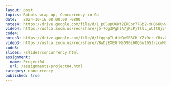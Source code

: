 ```yaml
---
layout: post
topics: Robots wrap up, Concurrency in Go
date:   2024-10-16 08:00:00 -0800
notes4: https://drive.google.com/file/d/1_p0SupU6Wt2EREor77Gb2-xHB6HUwW3Q/view?usp=sharing
video4: https://usfca.zoom.us/rec/share/j5-7Qg3PghlA7jKcPjTllL_wUftUj5tbBPmYNc8aquNSv7Tx86DDj03sGjbS9FYi.ZM3El1tbedPvvv1J
code4: 
notes3: https://drive.google.com/file/d/1fqgbpILdtNQvSB3CH_YZx9cr-YHxvGJk/view?usp=sharing
video3: https://usfca.zoom.us/rec/share/VBwDjEXEGrMs590i6OQ5V165JrzcwMDKh_K_KFIcU_4fYU0J7zvrWz7Eq-FRQKlN.es0IEPxn3FRMB0qR
code3: 
slides: /slides/concurrency.html
assignment:
  name: Project04
  url: /assignments/project04.html
category: concurrency
published: true
---
```

